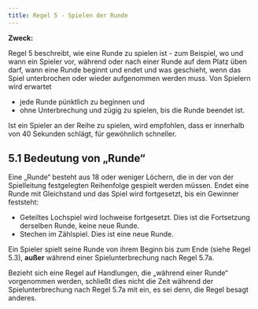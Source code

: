 ```yaml
---
title: Regel 5 - Spielen der Runde
---
```


**Zweck:**

Regel 5 beschreibt, wie eine Runde zu spielen ist - zum Beispiel, wo und wann ein
Spieler vor, während oder nach einer Runde auf dem Platz üben darf, wann eine
Runde beginnt und endet und was geschieht, wenn das Spiel unterbrochen oder
wieder aufgenommen werden muss. Von Spielern wird erwartet

- jede Runde pünktlich zu beginnen und
- ohne Unterbrechung und zügig zu spielen, bis die Runde beendet ist.

Ist ein Spieler an der Reihe zu spielen, wird empfohlen, dass er innerhalb von 40
Sekunden schlägt, für gewöhnlich schneller.

## 5.1 Bedeutung von „Runde“

Eine „Runde“ besteht aus 18 oder weniger Löchern, die in der von der Spielleitung
festgelegten Reihenfolge gespielt werden müssen.
Endet eine Runde mit Gleichstand und das Spiel wird fortgesetzt, bis ein Gewinner
feststeht:

- Geteiltes Lochspiel wird lochweise fortgesetzt. Dies ist die Fortsetzung derselben
  Runde, keine neue Runde.
- Stechen im Zählspiel. Dies ist eine neue Runde.

Ein Spieler spielt seine Runde von ihrem Beginn bis zum Ende (siehe Regel 5.3),
**außer** während einer Spielunterbrechung nach Regel 5.7a.

Bezieht sich eine Regel auf Handlungen, die „während einer Runde“ vorgenommen
werden, schließt dies nicht die Zeit während der Spielunterbrechung nach Regel 5.7a
mit ein, es sei denn, die Regel besagt anderes.
